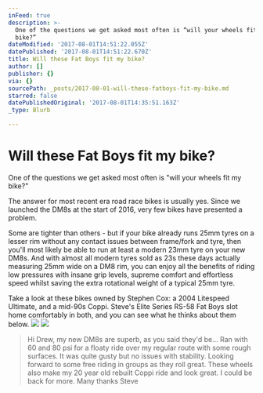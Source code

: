 ```yaml
---
inFeed: true
description: >-
  One of the questions we get asked most often is “will your wheels fit my
  bike?” 
dateModified: '2017-08-01T14:51:22.055Z'
datePublished: '2017-08-01T14:51:22.670Z'
title: Will these Fat Boys fit my bike?
author: []
publisher: {}
via: {}
sourcePath: _posts/2017-08-01-will-these-fatboys-fit-my-bike.md
starred: false
datePublishedOriginal: '2017-08-01T14:35:51.163Z'
_type: Blurb

---
```

# Will these Fat Boys fit my bike?

One of the questions we get asked most often is "will your wheels fit my bike?" 

The answer for most recent era road race bikes is usually yes. Since we launched the DM8s at the start of 2016, very few bikes have presented a problem. 

Some are tighter than others - but if your bike already runs 25mm tyres on a lesser rim without any contact issues between frame/fork and tyre, then you'll most likely be able to run at least a modern 23mm tyre on your new DM8s. And with almost all modern tyres sold as 23s these days actually measuring 25mm wide on a DM8 rim, you can enjoy all the benefits of riding low pressures with insane grip levels, supreme comfort and effortless speed whilst saving the extra rotational weight of a typical 25mm tyre.

Take a look at these bikes owned by Stephen Cox: a 2004 Litespeed Ultimate, and a mid-90s Coppi. Steve's Elite Series RS-58 Fat Boys slot home comfortably in both, and you can see what he thinks about them below.
![](https://the-grid-user-content.s3-us-west-2.amazonaws.com/2da9bd1a-9156-4585-8a5c-c5ff68d3d1df.jpg)
![](https://the-grid-user-content.s3-us-west-2.amazonaws.com/a82cfc7b-1441-44c0-baf6-f23b0c98565d.jpg)

> Hi Drew, my new DM8s are superb, as you said they'd be...
> Ran with 60 and 80 psi for a floaty ride over my regular route with some rough surfaces. It was quite gusty but no issues with stability. Looking forward to some free riding in groups as they roll great. 
> These wheels also make my 20 year old rebuilt Coppi ride and look great. I could be back for more.
> Many thanks
> Steve